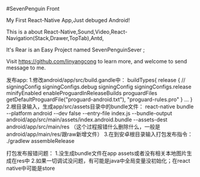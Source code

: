 #SevenPenguin Front

My First React-Native App,Just debuged Android!

This is a about React-Native,Sound,Video,React-Navigation(Stack,Drawer,TopTab),Antd,

It's Rear is an Easy Project named SevenPenguinSever ;

Visit https://github.com/linyangcong to learn more, and welcome to send message to me.


发布app:
1.修改android/app/src/build.gandle中：
buildTypes{
     release {
            // signingConfig signingConfigs.debug 
            signingConfig signingConfigs.release
            minifyEnabled enableProguardInReleaseBuilds
            proguardFiles getDefaultProguardFile("proguard-android.txt"), "proguard-rules.pro"
        }
        ...
}
2.根目录输入，生成app/src/assets目录中的bundle文件：
react-native bundle --platform android --dev false --entry-file index.js --bundle-output android/app/src/main/assets/index.android.bundle --assets-dest android/app/src/main/res
（这个过程报错什么删除什么，一般是android/app/main/res/跟raw新增文件）
3.在到安卓根目录输入打包发布指令：
./gradlew assembleRelease

打包发布报错问题：
1.没生成bundle文件在app assets或者没有相关本地图片生成在res中
2.如果一切调试没问题，有可能是java中全局变量没初始化；在react native中可能是store
